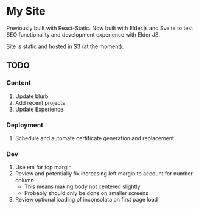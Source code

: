 
# My Site

Previously built with React-Static. Now built with Elder.js and Svelte to test SEO functionality and development experience with Elder JS.

Site is static and hosted in S3 (at the moment).

## TODO

### Content

1. Update blurb
2. Add recent projects
3. Update Experience

### Deployment

1. Schedule and automate certificate generation and replacement

### Dev

1. Use em for top margin
2. Review and potentially fix increasing left margin to account for number column
   - This means making body not centered slightly
   - Probably should only be done on smaller screens
3. Review optional loading of inconsolata on first page load
